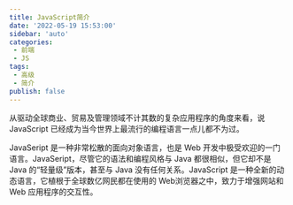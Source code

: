 ```yaml
---
title: JavaScript简介
date: '2022-05-19 15:53:00'
sidebar: 'auto'
categories:
 - 前端
 - JS
tags:
 - 高级
 - 简介
publish: false
---
```


从驱动全球商业、贸易及管理领域不计其数的复杂应用程序的角度来看，说 JavaScript 已经成为当今世界上最流行的编程语言一点儿都不为过。

JavaSeript 是一种非常松散的面向对象语言，也是 Web 开发中极受欢迎的一门语言。JavaSeript，尽管它的语法和编程风格与 Java 都很相似，但它却不是 Java 的“轻量级”版本，甚至与 Java 没有任何关系。JavaScript 是一种全新的动态语言，它植根于全球数亿网民都在使用的 Web浏览器之中，致力于增强网站和 Web 应用程序的交互性。
